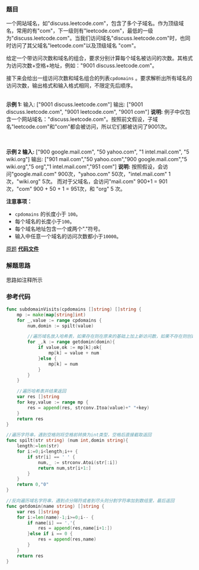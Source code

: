 ### 题目
一个网站域名，如"discuss.leetcode.com"，包含了多个子域名。作为顶级域名，常用的有"com"，下一级则有"leetcode.com"，最低的一级为"discuss.leetcode.com"。当我们访问域名"discuss.leetcode.com"时，也同时访问了其父域名"leetcode.com"以及顶级域名
"com"。

给定一个带访问次数和域名的组合，要求分别计算每个域名被访问的次数。其格式为访问次数+空格+地址，例如："9001
discuss.leetcode.com"。

接下来会给出一组访问次数和域名组合的列表`cpdomains` 。要求解析出所有域名的访问次数，输出格式和输入格式相同，不限定先后顺序。


​    
    **示例 1:**
    输入: 
    ["9001 discuss.leetcode.com"]
    输出: 
    ["9001 discuss.leetcode.com", "9001 leetcode.com", "9001 com"]
    **说明:** 
    例子中仅包含一个网站域名："discuss.leetcode.com"。按照前文假设，子域名"leetcode.com"和"com"都会被访问，所以它们都被访问了9001次。


​    
​    
    **示例 2
    输入:** 
    ["900 google.mail.com", "50 yahoo.com", "1 intel.mail.com", "5 wiki.org"]
    输出: 
    ["901 mail.com","50 yahoo.com","900 google.mail.com","5 wiki.org","5 org","1 intel.mail.com","951 com"]
    **说明:** 
    按照假设，会访问"google.mail.com" 900次，"yahoo.com" 50次，"intel.mail.com" 1次，"wiki.org" 5次。
    而对于父域名，会访问"mail.com" 900+1 = 901次，"com" 900 + 50 + 1 = 951次，和 "org" 5 次。


**注意事项：**

  *  `cpdomains` 的长度小于 `100`。
  * 每个域名的长度小于`100`。
  * 每个域名地址包含一个或两个"."符号。
  * 输入中任意一个域名的访问次数都小于`10000`。

[原题](https://leetcode-cn.com/problems/subdomain-visit-count/)    **[代码文件]()**

### 解题思路

思路如注释所示



### 参考代码

```go
func subdomainVisits(cpdomains []string) []string {
	mp := make(map[string]int)
	for _,value := range cpdomains {
		num,domin := spilt(value)

		//遍历域名放入哈希表，如果存在则在原来的基础上加上新访问数，如果不存在则创建并赋初始值为当前访问数
		for _,k := range getdomin(domin){
			if value,ok := mp[k];ok{
				mp[k] = value + num
			}else {
				mp[k] = num
			}
		}
	}

	//遍历哈希表并结果返回
	var res []string
	for key,value := range mp {
		res = append(res, strconv.Itoa(value)+" "+key)
	}
	return res
}

//遍历字符串，遇到空格则将空格前转换为int类型，空格后直接截取返回
func spilt(str string) (num int,domin string){
	length:=len(str)
	for i:=0;i<length;i++ {
		if str[i] == ' ' {
			num,_ := strconv.Atoi(str[:i])
			return num,str[i+1:]
		}
	}
	return 0,"0"
}

//反向遍历域名字符串，遇到点分隔符或者到尽头则分割字符串加到数组里，最后返回
func getdomin(name string) []string {
	var res []string
	for i:=len(name)-1;i>=0;i-- {
		if name[i] == '.'{
			res = append(res,name[i+1:])
		}else if i == 0 {
			res = append(res,name)
		}
	}
	return res
}

```

